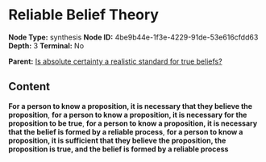 # Reliable Belief Theory

**Node Type:** synthesis
**Node ID:** 4be9b44e-1f3e-4229-91de-53e616cfdd63
**Depth:** 3
**Terminal:** No

**Parent:** [Is absolute certainty a realistic standard for true beliefs?](is-absolute-certainty-a-realistic-standard-for-true-beliefs.md)

## Content

**For a person to know a proposition, it is necessary that they believe the proposition**, **for a person to know a proposition, it is necessary for the proposition to be true**, **for a person to know a proposition, it is necessary that the belief is formed by a reliable process**, **for a person to know a proposition, it is sufficient that they believe the proposition, the proposition is true, and the belief is formed by a reliable process**
